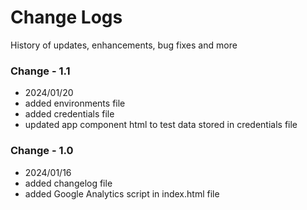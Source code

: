 # Change Logs
History of updates, enhancements, bug fixes and more

### Change - 1.1
- 2024/01/20
- added environments file
- added credentials file
- updated app component html to test data stored in credentials file

### Change - 1.0
- 2024/01/16
- added changelog file
- added Google Analytics script in index.html file
